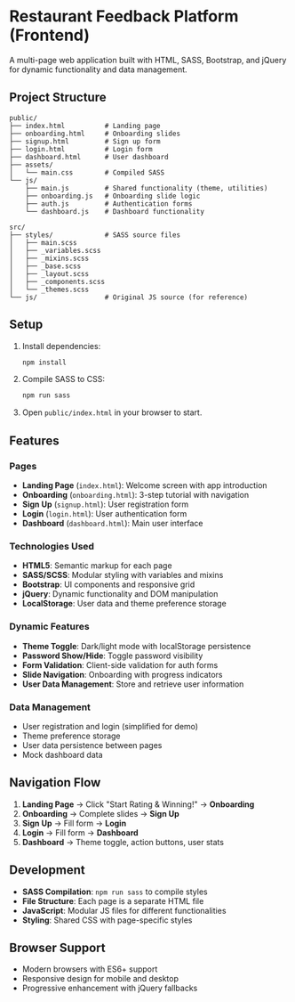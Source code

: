 # Restaurant Feedback Platform (Frontend)

A multi-page web application built with HTML, SASS, Bootstrap, and jQuery for dynamic functionality and data management.

## Project Structure

```
public/
├── index.html          # Landing page
├── onboarding.html     # Onboarding slides
├── signup.html         # Sign up form
├── login.html          # Login form
├── dashboard.html      # User dashboard
├── assets/
│   └── main.css        # Compiled SASS
└── js/
    ├── main.js         # Shared functionality (theme, utilities)
    ├── onboarding.js   # Onboarding slide logic
    ├── auth.js         # Authentication forms
    └── dashboard.js    # Dashboard functionality

src/
├── styles/             # SASS source files
│   ├── main.scss
│   ├── _variables.scss
│   ├── _mixins.scss
│   ├── _base.scss
│   ├── _layout.scss
│   ├── _components.scss
│   └── _themes.scss
└── js/                 # Original JS source (for reference)
```

## Setup

1. Install dependencies:

   ```bash
   npm install
   ```

2. Compile SASS to CSS:

   ```bash
   npm run sass
   ```

3. Open `public/index.html` in your browser to start.

## Features

### Pages

- **Landing Page** (`index.html`): Welcome screen with app introduction
- **Onboarding** (`onboarding.html`): 3-step tutorial with navigation
- **Sign Up** (`signup.html`): User registration form
- **Login** (`login.html`): User authentication form
- **Dashboard** (`dashboard.html`): Main user interface

### Technologies Used

- **HTML5**: Semantic markup for each page
- **SASS/SCSS**: Modular styling with variables and mixins
- **Bootstrap**: UI components and responsive grid
- **jQuery**: Dynamic functionality and DOM manipulation
- **LocalStorage**: User data and theme preference storage

### Dynamic Features

- **Theme Toggle**: Dark/light mode with localStorage persistence
- **Password Show/Hide**: Toggle password visibility
- **Form Validation**: Client-side validation for auth forms
- **Slide Navigation**: Onboarding with progress indicators
- **User Data Management**: Store and retrieve user information

### Data Management

- User registration and login (simplified for demo)
- Theme preference storage
- User data persistence between pages
- Mock dashboard data

## Navigation Flow

1. **Landing Page** → Click "Start Rating & Winning!" → **Onboarding**
2. **Onboarding** → Complete slides → **Sign Up**
3. **Sign Up** → Fill form → **Login**
4. **Login** → Fill form → **Dashboard**
5. **Dashboard** → Theme toggle, action buttons, user stats

## Development

- **SASS Compilation**: `npm run sass` to compile styles
- **File Structure**: Each page is a separate HTML file
- **JavaScript**: Modular JS files for different functionalities
- **Styling**: Shared CSS with page-specific styles

## Browser Support

- Modern browsers with ES6+ support
- Responsive design for mobile and desktop
- Progressive enhancement with jQuery fallbacks
